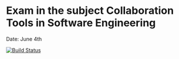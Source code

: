 # Exam in the subject Collaboration Tools in Software Engineering
Date: June 4th

[![Build Status](https://travis-ci.com/KristoferKSR/cse-exam.svg?branch=dev)](https://travis-ci.com/KristoferKSR/cse-exam)

